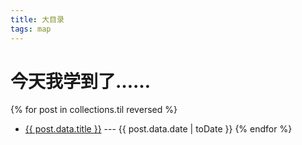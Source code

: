 ```yaml
---
title: 大目录
tags: map
---
```

# 今天我学到了……

{% for post in collections.til reversed %}
- <a href="{{ post.url }}">{{ post.data.title }}</a> --- {{ post.data.date | toDate }}
{% endfor %}